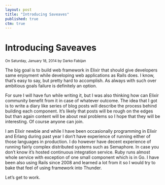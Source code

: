 ```yaml
---
layout: post
title: "Introducing Saveaves"
published: true
ctm: true
---
```

# Introducing Saveaves

<small>On Saturday, January 18, 2014 by Darko Fabijan</small>

The big goal is to build web framework in Elixir that should give developers same enjoyment while developing web applications as Rails does. I know, that’s easy to say, but pretty hard to accomplish. As always with such over ambitious goals failure is definitely an option.

For sure I will have fun while writing it, but I was also thinking how can Elixir community benefit from it in case of whatever outcome. The idea that I got is to write a diary like series of blog posts will describe the process behind building each component. It’s likely that posts will be rough on the edges but than again content will be about real problems so I hope that they will be interesting. Of course anyone can join.

I am Elixir newbie and while I have been occasionally programming in Elixir and Erlang during past year I don’t have experience of running either of those languages in production. I do however have decent experience of running fairly complex distributed systems such as Semaphore. In case you don’t know it’s hosted continuous integration service. Ruby runs almost whole service with exception of one small component which is in Go. I have been also using Rails since 2008 and learned a lot from it so I would try to bake that feel of using framework into Thunder.

Let’s get to work.
